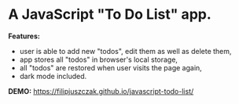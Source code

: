 # A JavaScript "To Do List" app.

**Features:**

- user is able to add new "todos", edit them as well as delete them,
- app stores all "todos" in browser's local storage,
- all "todos" are restored when user visits the page again,
- dark mode included.

**DEMO:**
https://filipjuszczak.github.io/javascript-todo-list/
